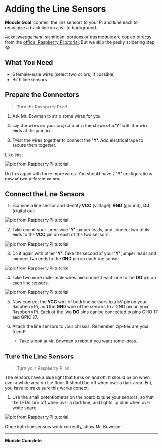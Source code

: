 # Adding the Line Sensors

**Module Goal**: connect the line sensors to your Pi and tune each to recognize a black line on a white background.

*Acknowledgement*: significant portions of this module are copied directly from the [official Raspberry Pi tutorial](https://projects.raspberrypi.org/en/projects/rpi-python-line-following). But we skip the pesky soldering step :joy:

## What You Need

* 6 female-male wires (select two colors, if possible)
* Both line sensors

## Prepare the Connectors

> Turn the Rasbperry Pi off.

1. Ask Mr. Bowman to strip some wires for you.

2. Lay the wires on your project mat in the shape of a **'Y'** with the wire ends at the junction.

3. Twist the wires together to connect the **'Y'**. Add electrical tape to secure them together.

Like this:

![pic from Raspberry Pi tutorial](pics/y-shaped-wires-connected.jpg)

Do this again with three more wires. You should have 2 **'Y'** configurations now of two different colors.

## Connect the Line Sensors

1. Examine a line sensor and identify **VCC** (voltage), **GND** (ground), **DO** (digital out)

![pic from Raspberry Pi tutorial](pics/line_sensor.jpg)

2. Take one of your three-wire **'Y'** jumper leads, and connect two of its ends to the **VCC** pin on each of the two sensors.

![pic from Raspberry Pi tutorial](pics/line_sensors_connected_single_wire.jpg)

3. Do it again with other **'Y'**. Take the second of your **'Y'** jumper leads and connect two ends to the **GND** pin on each line sensor.

![pic from Raspberry Pi tutorial](pics/line_sensors_connected_second_wire.jpg)

4. Take two more male-male wires and connect each one to the **DO** pin on each line sensors.

![pic from Raspberry Pi tutorial](pics/line_sensors_connected_all_wires.jpg)

5. Now connect the **VCC** wire of both line sensors to a 5V pin on your Raspberry Pi, and the **GND** wire of the sensors to a GND pin on your Raspberry Pi. Each of the two **DO** pins can be connected to pins GPIO 17 and GPIO 27.

6. Attach the line sensors to your chassis. Remember, zip-ties are your friend!!

    * Take a look at Mr. Bowman's robot if you want some ideas.

## Tune the Line Sensors

> Turn your Raspberry Pi on.

The sensors have a blue light that turns on and off. It should be on when over a white area on the floor. It should be off when over a dark area. But, you have to make sure this works correct. 

1. Use the small potentiometer on the board to tune your sensors, so that the LEDs turn off when over a dark line, and lights up blue when over white space.

![pic from Raspberry Pi tutorial](pics/tune_line_sensors.jpg)

Once both line sensors work correctly, show Mr. Bowman!

---

**Module Complete**